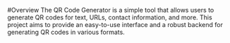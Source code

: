 #Overview
The QR Code Generator is a simple tool that allows users to generate QR codes for text, URLs, contact information, and more. This project aims to provide an easy-to-use interface and a robust backend for generating QR codes in various formats.
